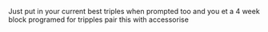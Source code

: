 Just put in your current best triples when prompted too and you et a 4 week block programed for tripples pair this with accessorise
